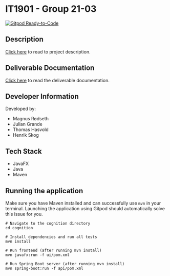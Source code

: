 # IT1901 - Group 21-03

[![Gitpod Ready-to-Code](https://img.shields.io/badge/Gitpod-Ready--to--Code-blue?logo=gitpod)](https://gitpod.stud.ntnu.no/#https://gitlab.stud.idi.ntnu.no/it1901/groups-2021/gr2103/gr2103)

## Description

[Click here](./cognition/README.md) to read to project description.

## Deliverable Documentation

[Click here](./docs) to read the deliverable documentation.

## Developer Information

Developed by:

- Magnus Rødseth
- Julian Grande
- Thomas Hasvold
- Henrik Skog

## Tech Stack

- JavaFX
- Java
- Maven

## Running the application

Make sure you have Maven installed and can successfully use `mvn` in your terminal. Launching the application using
Gitpod should automatically solve this issue for you.

````shell
# Navigate to the cognition directory
cd cognition

# Install dependencies and run all tests
mvn install

# Run frontend (after running mvn install)
mvn javafx:run -f ui/pom.xml

# Run Spring Boot server (after running mvn install)
mvn spring-boot:run -f api/pom.xml
````
